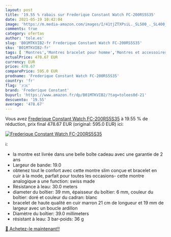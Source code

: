 ```yaml
---
layout: post
title: '19.55 % rabais sur Frederique Constant Watch FC-200RS5S35'
date: 2021-05-19 10:42:04
image: 'https://m.media-amazon.com/images/I/41tjZTXPsiL._SL500_._SL400_.jpg'
comments: true
category: ofertas
author: 'tole.es'
slug: 'B01MTKVIB2-fr Frederique Constant Watch FC-200RS5S35'
sku: 'B01MTKVIB2-fr'
tags: [ 'Montres','Montres bracelet pour homme','Montres et accessoires','Montres homme','frederique constant', ]
actualPrice: 478.67 EUR
currency: EUR
price: 478.67
comparePrice: 595.0 EUR
prodname: 'Frederique Constant Watch FC-200RS5S35'
country: 'fr'
flag: '🇫🇷'
brand: 'Frederique Constant'
buyurl: 'https://www.amazon.fr/dp/B01MTKVIB2/?tag=tolees0d-21'
descuento: '19.55'
average: '478.67'
---
```


Vous avez [Frederique Constant Watch FC-200RS5S35](https://www.amazon.fr/dp/B01MTKVIB2/?tag=tolees0d-21)  à  19.55 % de réduction, prix final  478.67 EUR (original: 595.0 EUR) ici:

[![Frederique Constant Watch FC-200RS5S35](https://m.media-amazon.com/images/I/41tjZTXPsiL._SL500_._SL400_.jpg)](https://www.amazon.fr/dp/B01MTKVIB2/?tag=tolees0d-21)

ℹ️:

- la montre est livrée dans une belle boîte cadeau avec une garantie de 2 ans
- Largeur de bande: 19.0
- obtenez tout le confort avec cette montre slim conçue et bracelet en cuir à la mode, parfait pour toutes les occasions- cette montre analogique a une function: swiss made
- Résistance à leau: 30.0 meters
- diameter du boîtier: 39 mm, épaisseur du boîtier: 6 mm, couleur du boîtier: doré et couleur du cadran: blanc
- bracelet de haute qualité en cuir marron 21 cm de longueur et 19 mm de largeur avec un boucle ardillon
- Diamètre du boîtier: 39.0 millimeters
- résistant à leau: 3 bar-poids: 36 g

[🛒 Achetez-le maintenant!!](https://www.amazon.fr/dp/B01MTKVIB2/?tag=tolees0d-21)
